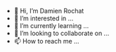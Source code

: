 - 👋 Hi, I’m Damien Rochat
- 👀 I’m interested in ...
- 🌱 I’m currently learning ...
- 💞️ I’m looking to collaborate on ...
- 📫 How to reach me ...

<!---
Freesepia/Freesepia is a ✨ special ✨ repository because its `README.md` (this file) appears on your GitHub profile.
You can click the Preview link to take a look at your changes.
--->
